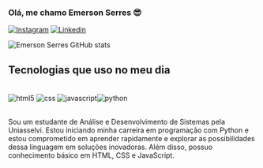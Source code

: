 ### Olá, me chamo Emerson Serres 😎


[![Instagram](https://img.shields.io/badge/Instagram-E4405F?style=for-the-badge&logo=instagram&logoColor=white)](https://www.instagram.com/emerson_serres/)
[![Linkedin](https://img.shields.io/badge/LinkedIn-0077B5?style=for-the-badge&logo=linkedin&logoColor=white)](https://www.linkedin.com/in/emerson-serres-229123264/)



![Emerson Serres GitHub stats](https://github-readme-stats.vercel.app/api?username=serres3131&theme=dracula)

## Tecnologias que uso no meu dia

<div style="display: inline_block"><br/>
  <img align="center" alt="html5" src="https://img.shields.io/badge/HTML-239120?style=for-the-badge&logo=html5&logoColor=white" /> <img align="center" alt="css" src="https://img.shields.io/badge/CSS-239120?&style=for-the-badge&logo=css3&logoColor=white" /> <img align="center" alt="javascript" src="https://img.shields.io/badge/JavaScript-F7DF1E?style=for-the-badge&logo=javascript&logoColor=black" /><img align="center" alt="python" src="https://img.shields.io/badge/Python-3776AB?style=for-the-badge&logo=python&logoColor=white" />
  </div><br/>

  Sou um estudante de Análise e Desenvolvimento de Sistemas pela Uniasselvi. Estou iniciando minha carreira em programação com Python e estou comprometido em aprender rapidamente e explorar as possibilidades dessa linguagem em soluções inovadoras. Além disso, possuo conhecimento básico em HTML, CSS e JavaScript.
